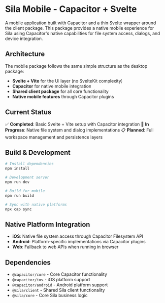 # Sila Mobile - Capacitor + Svelte

A mobile application built with Capacitor and a thin Svelte wrapper around the client package. This package provides a native mobile experience for Sila using Capacitor's native capabilities for file system access, dialogs, and device integration.

## Architecture

The mobile package follows the same simple structure as the desktop package:
- **Svelte + Vite** for the UI layer (no SvelteKit complexity)
- **Capacitor** for native mobile integration
- **Shared client package** for all core functionality
- **Native mobile features** through Capacitor plugins

## Current Status

✅ **Completed**: Basic Svelte + Vite setup with Capacitor integration
🚧 **In Progress**: Native file system and dialog implementations
📋 **Planned**: Full workspace management and persistence layers

## Build & Development

```bash
# Install dependencies
npm install

# Development server
npm run dev

# Build for mobile
npm run build

# Sync with native platforms
npx cap sync
```

## Native Platform Integration

- **iOS**: Native file system access through Capacitor Filesystem API
- **Android**: Platform-specific implementations via Capacitor plugins
- **Web**: Fallback to web APIs when running in browser

## Dependencies

- `@capacitor/core` - Core Capacitor functionality
- `@capacitor/ios` - iOS platform support
- `@capacitor/android` - Android platform support
- `@sila/client` - Shared Sila client functionality
- `@sila/core` - Core Sila business logic